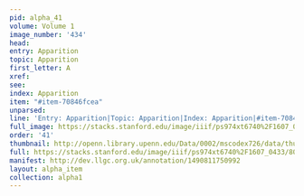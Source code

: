 ```yaml
---
pid: alpha_41
volume: Volume 1
image_number: '434'
head: 
entry: Apparition
topic: Apparition
first_letter: A
xref: 
see: 
index: Apparition
item: "#item-70846fcea"
unparsed: 
line: 'Entry: Apparition|Topic: Apparition|Index: Apparition|#item-70846fcea'
full_image: https://stacks.stanford.edu/image/iiif/ps974xt6740%2F1607_0433/full/full/0/default.jpg
order: '41'
thumbnail: http://openn.library.upenn.edu/Data/0002/mscodex726/data/thumb/1607_0433_thumb.jpg
full: https://stacks.stanford.edu/image/iiif/ps974xt6740%2F1607_0433/809,997,3026,565/full/0/default.jpg
manifest: http://dev.llgc.org.uk/annotation/1490811750992
layout: alpha_item
collection: alpha1
---
```

